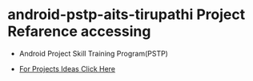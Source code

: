 # android-pstp-aits-tirupathi Project Refarence accessing
* Android Project Skill Training Program(PSTP)

* [For Projects Ideas Click Here](https://1000projects.org/academic-android-projects.html)

